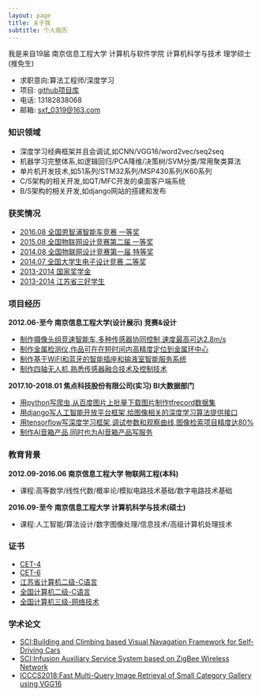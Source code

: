 ```yaml
---
layout: page
title: 关于我
subtitle: 个人简历
---
```


我是来自19届 南京信息工程大学 计算机与软件学院 计算机科学与技术 理学硕士(推免生)

- 求职意向:算法工程师/深度学习
- 项目: [github项目库](https://github.com/shen1994)
- 电话: 13182838068
- 邮箱: sxf_0319@163.com

### 知识领域

- 深度学习经典框架并且会调试,如CNN/VGG16/word2vec/seq2seq
- 机器学习完整体系,如逻辑回归/PCA降维/决策树/SVM分类/常用聚类算法
- 单片机开发技术,如51系列/STM32系列/MSP430系列/K60系列
- C/S架构的相关开发,如QT/MFC开发的桌面客户端系统
- B/S架构的相关开发,如django网站的搭建和发布

### 获奖情况

- [2016.08 全国恩智浦智能车竞赛 一等奖](#)
- [2015.08 全国物联网设计竞赛第二届 一等奖](https://github.com/shen1994/README/raw/master/person/2.jpg)
- [2014.08 全国物联网设计竞赛第一届 特等奖](https://github.com/shen1994/README/raw/master/person/3.jpg)
- [2014.07 全国大学生电子设计竞赛 二等奖](https://github.com/shen1994/README/raw/master/person/4.jpg)
- [2013-2014 国家奖学金](#)
- [2013-2014 江苏省三好学生](#)

### 项目经历

**2012.06-至今 南京信息工程大学(设计展示) 竞赛&设计**
- [制作摄像头组竞速智能车,多种传感器协同控制,速度最高可达2.8m/s](https://github.com/shen1994/SmartCar)
- [制作金属检测仪,作品可在在短时间内高精度定位到金属环中心](#)
- [制作基于WiFI和蓝牙的智能插座和输液室智能服务系统](#)
- [制作四轴无人机,熟悉传感器融合技术及控制技术](#)

**2017.10-2018.01 焦点科技股份有限公司(实习) BI大数据部门**
- [用python写爬虫,从百度图片上批量下载图片制作tfrecord数据集](#)
- [用django写人工智能开放平台框架,给图像相关的深度学习算法提供接口](#)
- [用tensorflow写深度学习框架,调试参数和观察曲线,图像检索项目精度达80%](#)
- [制作AI音箱产品,同时也为AI音箱产品写服务](#)

### 教育背景

**2012.09-2016.06 南京信息工程大学 物联网工程(本科)**
- 课程:高等数学/线性代数/概率论/模拟电路技术基础/数字电路技术基础

**2016.09-至今 南京信息工程大学 计算机科学与技术(硕士)**
- 课程:人工智能/算法设计/数字图像处理/信息技术/高级计算机处理技术  

### 证书

- [CET-4](#)
- [CET-6](#)
- [江苏省计算机二级-C语言](#)
- [全国计算机二级-C语言](#)
- [全国计算机三级-网络技术](#)

### 学术论文

- [SCI:Building and Climbing based Visual Navagation Framework for Self-Driving Cars](http://link.springer.com/10.1007/s11036-017-0976-9)
- [SCI:Infusion Auxiliary Service System based on ZigBee Wireless Network](https://doi.org/10.1109/ACCESS.2018.2809676)
- [ICCCS2018:Fast Multi-Query Image Retrieval of Small Category Gallery using VGG16](#)

